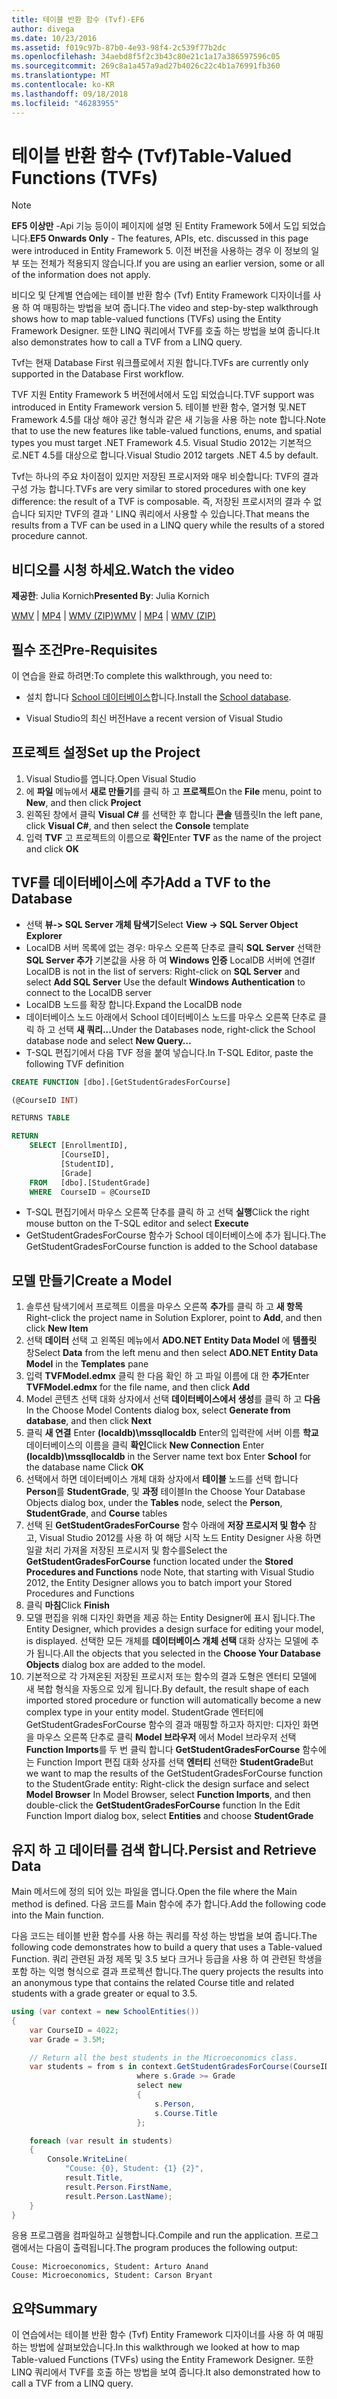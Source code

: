 ```yaml
---
title: 테이블 반환 함수 (Tvf)-EF6
author: divega
ms.date: 10/23/2016
ms.assetid: f019c97b-87b0-4e93-98f4-2c539f77b2dc
ms.openlocfilehash: 34aebd8f5f2c3b43c80e21c1a17a386597596c05
ms.sourcegitcommit: 269c8a1a457a9ad27b4026c22c4b1a76991fb360
ms.translationtype: MT
ms.contentlocale: ko-KR
ms.lasthandoff: 09/18/2018
ms.locfileid: "46283955"
---
```

# <a name="table-valued-functions-tvfs"></a><span data-ttu-id="a2b1d-102">테이블 반환 함수 (Tvf)</span><span class="sxs-lookup"><span data-stu-id="a2b1d-102">Table-Valued Functions (TVFs)</span></span>
> [!NOTE]
> <span data-ttu-id="a2b1d-103">**EF5 이상만** -Api 기능 등이이 페이지에 설명 된 Entity Framework 5에서 도입 되었습니다.</span><span class="sxs-lookup"><span data-stu-id="a2b1d-103">**EF5 Onwards Only** - The features, APIs, etc. discussed in this page were introduced in Entity Framework 5.</span></span> <span data-ttu-id="a2b1d-104">이전 버전을 사용하는 경우 이 정보의 일부 또는 전체가 적용되지 않습니다.</span><span class="sxs-lookup"><span data-stu-id="a2b1d-104">If you are using an earlier version, some or all of the information does not apply.</span></span>

<span data-ttu-id="a2b1d-105">비디오 및 단계별 연습에는 테이블 반환 함수 (Tvf) Entity Framework 디자이너를 사용 하 여 매핑하는 방법을 보여 줍니다.</span><span class="sxs-lookup"><span data-stu-id="a2b1d-105">The video and step-by-step walkthrough shows how to map table-valued functions (TVFs) using the Entity Framework Designer.</span></span> <span data-ttu-id="a2b1d-106">또한 LINQ 쿼리에서 TVF를 호출 하는 방법을 보여 줍니다.</span><span class="sxs-lookup"><span data-stu-id="a2b1d-106">It also demonstrates how to call a TVF from a LINQ query.</span></span>

<span data-ttu-id="a2b1d-107">Tvf는 현재 Database First 워크플로에서 지원 합니다.</span><span class="sxs-lookup"><span data-stu-id="a2b1d-107">TVFs are currently only supported in the Database First workflow.</span></span>

<span data-ttu-id="a2b1d-108">TVF 지원 Entity Framework 5 버전에서에서 도입 되었습니다.</span><span class="sxs-lookup"><span data-stu-id="a2b1d-108">TVF support was introduced in Entity Framework version 5.</span></span> <span data-ttu-id="a2b1d-109">테이블 반환 함수, 열거형 및.NET Framework 4.5를 대상 해야 공간 형식과 같은 새 기능을 사용 하는 note 합니다.</span><span class="sxs-lookup"><span data-stu-id="a2b1d-109">Note that to use the new features like table-valued functions, enums, and spatial types you must target .NET Framework 4.5.</span></span> <span data-ttu-id="a2b1d-110">Visual Studio 2012는 기본적으로.NET 4.5를 대상으로 합니다.</span><span class="sxs-lookup"><span data-stu-id="a2b1d-110">Visual Studio 2012 targets .NET 4.5 by default.</span></span>

<span data-ttu-id="a2b1d-111">Tvf는 하나의 주요 차이점이 있지만 저장된 프로시저와 매우 비슷합니다: TVF의 결과 구성 가능 합니다.</span><span class="sxs-lookup"><span data-stu-id="a2b1d-111">TVFs are very similar to stored procedures with one key difference: the result of a TVF is composable.</span></span> <span data-ttu-id="a2b1d-112">즉, 저장된 프로시저의 결과 수 없습니다 되지만 TVF의 결과 ' LINQ 쿼리에서 사용할 수 있습니다.</span><span class="sxs-lookup"><span data-stu-id="a2b1d-112">That means the results from a TVF can be used in a LINQ query while the results of a stored procedure cannot.</span></span>

## <a name="watch-the-video"></a><span data-ttu-id="a2b1d-113">비디오를 시청 하세요.</span><span class="sxs-lookup"><span data-stu-id="a2b1d-113">Watch the video</span></span>

<span data-ttu-id="a2b1d-114">**제공한**: Julia Kornich</span><span class="sxs-lookup"><span data-stu-id="a2b1d-114">**Presented By**: Julia Kornich</span></span>

<span data-ttu-id="a2b1d-115">[WMV](https://download.microsoft.com/download/6/0/A/60A6E474-5EF3-4E1E-B9EA-F51D2DDB446A/HDI-ITPro-MSDN-winvideo-tvf.wmv) | [MP4](https://download.microsoft.com/download/6/0/A/60A6E474-5EF3-4E1E-B9EA-F51D2DDB446A/HDI-ITPro-MSDN-mp4video-tvf.m4v) | [WMV (ZIP)](https://download.microsoft.com/download/6/0/A/60A6E474-5EF3-4E1E-B9EA-F51D2DDB446A/HDI-ITPro-MSDN-winvideo-tvf.zip)</span><span class="sxs-lookup"><span data-stu-id="a2b1d-115">[WMV](https://download.microsoft.com/download/6/0/A/60A6E474-5EF3-4E1E-B9EA-F51D2DDB446A/HDI-ITPro-MSDN-winvideo-tvf.wmv) | [MP4](https://download.microsoft.com/download/6/0/A/60A6E474-5EF3-4E1E-B9EA-F51D2DDB446A/HDI-ITPro-MSDN-mp4video-tvf.m4v) | [WMV (ZIP)](https://download.microsoft.com/download/6/0/A/60A6E474-5EF3-4E1E-B9EA-F51D2DDB446A/HDI-ITPro-MSDN-winvideo-tvf.zip)</span></span>

## <a name="pre-requisites"></a><span data-ttu-id="a2b1d-116">필수 조건</span><span class="sxs-lookup"><span data-stu-id="a2b1d-116">Pre-Requisites</span></span>

<span data-ttu-id="a2b1d-117">이 연습을 완료 하려면:</span><span class="sxs-lookup"><span data-stu-id="a2b1d-117">To complete this walkthrough, you need to:</span></span>

- <span data-ttu-id="a2b1d-118">설치 합니다 [School 데이터베이스](~/ef6/resources/school-database.md)합니다.</span><span class="sxs-lookup"><span data-stu-id="a2b1d-118">Install the [School database](~/ef6/resources/school-database.md).</span></span>

- <span data-ttu-id="a2b1d-119">Visual Studio의 최신 버전</span><span class="sxs-lookup"><span data-stu-id="a2b1d-119">Have a recent version of Visual Studio</span></span>

## <a name="set-up-the-project"></a><span data-ttu-id="a2b1d-120">프로젝트 설정</span><span class="sxs-lookup"><span data-stu-id="a2b1d-120">Set up the Project</span></span>

1.  <span data-ttu-id="a2b1d-121">Visual Studio를 엽니다.</span><span class="sxs-lookup"><span data-stu-id="a2b1d-121">Open Visual Studio</span></span>
2.  <span data-ttu-id="a2b1d-122">에 **파일** 메뉴에서 **새로 만들기**를 클릭 하 고 **프로젝트**</span><span class="sxs-lookup"><span data-stu-id="a2b1d-122">On the **File** menu, point to **New**, and then click **Project**</span></span>
3.  <span data-ttu-id="a2b1d-123">왼쪽된 창에서 클릭 **Visual C\#** 를 선택한 후 합니다 **콘솔** 템플릿</span><span class="sxs-lookup"><span data-stu-id="a2b1d-123">In the left pane, click **Visual C\#**, and then select the **Console** template</span></span>
4.  <span data-ttu-id="a2b1d-124">입력 **TVF** 고 프로젝트의 이름으로 **확인**</span><span class="sxs-lookup"><span data-stu-id="a2b1d-124">Enter **TVF** as the name of the project and click **OK**</span></span>

## <a name="add-a-tvf-to-the-database"></a><span data-ttu-id="a2b1d-125">TVF를 데이터베이스에 추가</span><span class="sxs-lookup"><span data-stu-id="a2b1d-125">Add a TVF to the Database</span></span>

-   <span data-ttu-id="a2b1d-126">선택 **뷰-&gt; SQL Server 개체 탐색기**</span><span class="sxs-lookup"><span data-stu-id="a2b1d-126">Select **View -&gt; SQL Server Object Explorer**</span></span>
-   <span data-ttu-id="a2b1d-127">LocalDB 서버 목록에 없는 경우: 마우스 오른쪽 단추로 클릭 **SQL Server** 선택한 **SQL Server 추가** 기본값을 사용 하 여 **Windows 인증** LocalDB 서버에 연결</span><span class="sxs-lookup"><span data-stu-id="a2b1d-127">If LocalDB is not in the list of servers: Right-click on **SQL Server** and select **Add SQL Server** Use the default **Windows Authentication** to connect to the LocalDB server</span></span>
-   <span data-ttu-id="a2b1d-128">LocalDB 노드를 확장 합니다.</span><span class="sxs-lookup"><span data-stu-id="a2b1d-128">Expand the LocalDB node</span></span>
-   <span data-ttu-id="a2b1d-129">데이터베이스 노드 아래에서 School 데이터베이스 노드를 마우스 오른쪽 단추로 클릭 하 고 선택 **새 쿼리...**</span><span class="sxs-lookup"><span data-stu-id="a2b1d-129">Under the Databases node, right-click the School database node and select **New Query…**</span></span>
-   <span data-ttu-id="a2b1d-130">T-SQL 편집기에서 다음 TVF 정을 붙여 넣습니다.</span><span class="sxs-lookup"><span data-stu-id="a2b1d-130">In T-SQL Editor, paste the following TVF definition</span></span>

``` SQL
CREATE FUNCTION [dbo].[GetStudentGradesForCourse]

(@CourseID INT)

RETURNS TABLE

RETURN
    SELECT [EnrollmentID],
           [CourseID],
           [StudentID],
           [Grade]
    FROM   [dbo].[StudentGrade]
    WHERE  CourseID = @CourseID
```

-   <span data-ttu-id="a2b1d-131">T-SQL 편집기에서 마우스 오른쪽 단추를 클릭 하 고 선택 **실행**</span><span class="sxs-lookup"><span data-stu-id="a2b1d-131">Click the right mouse button on the T-SQL editor and select **Execute**</span></span>
-   <span data-ttu-id="a2b1d-132">GetStudentGradesForCourse 함수가 School 데이터베이스에 추가 됩니다.</span><span class="sxs-lookup"><span data-stu-id="a2b1d-132">The GetStudentGradesForCourse function is added to the School database</span></span>

 

## <a name="create-a-model"></a><span data-ttu-id="a2b1d-133">모델 만들기</span><span class="sxs-lookup"><span data-stu-id="a2b1d-133">Create a Model</span></span>

1.  <span data-ttu-id="a2b1d-134">솔루션 탐색기에서 프로젝트 이름을 마우스 오른쪽 **추가**를 클릭 하 고 **새 항목**</span><span class="sxs-lookup"><span data-stu-id="a2b1d-134">Right-click the project name in Solution Explorer, point to **Add**, and then click **New Item**</span></span>
2.  <span data-ttu-id="a2b1d-135">선택 **데이터** 선택 고 왼쪽된 메뉴에서 **ADO.NET Entity Data Model** 에 **템플릿** 창</span><span class="sxs-lookup"><span data-stu-id="a2b1d-135">Select **Data** from the left menu and then select **ADO.NET Entity Data Model** in the **Templates** pane</span></span>
3.  <span data-ttu-id="a2b1d-136">입력 **TVFModel.edmx** 클릭 한 다음 확인 하 고 파일 이름에 대 한 **추가**</span><span class="sxs-lookup"><span data-stu-id="a2b1d-136">Enter **TVFModel.edmx** for the file name, and then click **Add**</span></span>
4.  <span data-ttu-id="a2b1d-137">Model 콘텐츠 선택 대화 상자에서 선택 **데이터베이스에서 생성**를 클릭 하 고 **다음**</span><span class="sxs-lookup"><span data-stu-id="a2b1d-137">In the Choose Model Contents dialog box, select **Generate from database**, and then click **Next**</span></span>
5.  <span data-ttu-id="a2b1d-138">클릭 **새 연결** Enter **(localdb)\\mssqllocaldb** Enter의 입력란에 서버 이름 **학교** 데이터베이스의 이름을 클릭 **확인**</span><span class="sxs-lookup"><span data-stu-id="a2b1d-138">Click **New Connection** Enter **(localdb)\\mssqllocaldb** in the Server name text box Enter **School** for the database name Click **OK**</span></span>
6.  <span data-ttu-id="a2b1d-139">선택에서 하면 데이터베이스 개체 대화 상자에서 **테이블** 노드를 선택 합니다 **Person**를 **StudentGrade**, 및 **과정** 테이블</span><span class="sxs-lookup"><span data-stu-id="a2b1d-139">In the Choose Your Database Objects dialog box, under the **Tables** node, select the **Person**, **StudentGrade**, and **Course** tables</span></span>
7.  <span data-ttu-id="a2b1d-140">선택 된 **GetStudentGradesForCourse** 함수 아래에 **저장 프로시저 및 함수** 참고, Visual Studio 2012를 사용 하 여 해당 시작 노드 Entity Designer 사용 하면 일괄 처리 가져올 저장된 프로시저 및 함수를</span><span class="sxs-lookup"><span data-stu-id="a2b1d-140">Select the **GetStudentGradesForCourse** function located under the **Stored Procedures and Functions** node Note, that starting with Visual Studio 2012, the Entity Designer allows you to batch import your Stored Procedures and Functions</span></span>
8.  <span data-ttu-id="a2b1d-141">클릭 **마침**</span><span class="sxs-lookup"><span data-stu-id="a2b1d-141">Click **Finish**</span></span>
9.  <span data-ttu-id="a2b1d-142">모델 편집을 위해 디자인 화면을 제공 하는 Entity Designer에 표시 됩니다.</span><span class="sxs-lookup"><span data-stu-id="a2b1d-142">The Entity Designer, which provides a design surface for editing your model, is displayed.</span></span> <span data-ttu-id="a2b1d-143">선택한 모든 개체를 **데이터베이스 개체 선택** 대화 상자는 모델에 추가 됩니다.</span><span class="sxs-lookup"><span data-stu-id="a2b1d-143">All the objects that you selected in the **Choose Your Database Objects** dialog box are added to the model.</span></span>
10. <span data-ttu-id="a2b1d-144">기본적으로 각 가져온된 저장된 프로시저 또는 함수의 결과 도형은 엔터티 모델에 새 복합 형식을 자동으로 있게 됩니다.</span><span class="sxs-lookup"><span data-stu-id="a2b1d-144">By default, the result shape of each imported stored procedure or function will automatically become a new complex type in your entity model.</span></span> <span data-ttu-id="a2b1d-145">StudentGrade 엔터티에 GetStudentGradesForCourse 함수의 결과 매핑할 하고자 하지만: 디자인 화면을 마우스 오른쪽 단추로 클릭 **Model 브라우저** 에서 Model 브라우저 선택 **Function Imports**를 두 번 클릭 합니다 **GetStudentGradesForCourse** 함수에는 Function Import 편집 대화 상자를 선택 **엔터티** 선택한 **StudentGrade**</span><span class="sxs-lookup"><span data-stu-id="a2b1d-145">But we want to map the results of the GetStudentGradesForCourse function to the StudentGrade entity: Right-click the design surface and select **Model Browser** In Model Browser, select **Function Imports**, and then double-click the **GetStudentGradesForCourse** function In the Edit Function Import dialog box, select **Entities** and choose **StudentGrade**</span></span>

## <a name="persist-and-retrieve-data"></a><span data-ttu-id="a2b1d-146">유지 하 고 데이터를 검색 합니다.</span><span class="sxs-lookup"><span data-stu-id="a2b1d-146">Persist and Retrieve Data</span></span>

<span data-ttu-id="a2b1d-147">Main 메서드에 정의 되어 있는 파일을 엽니다.</span><span class="sxs-lookup"><span data-stu-id="a2b1d-147">Open the file where the Main method is defined.</span></span> <span data-ttu-id="a2b1d-148">다음 코드를 Main 함수에 추가 합니다.</span><span class="sxs-lookup"><span data-stu-id="a2b1d-148">Add the following code into the Main function.</span></span>

<span data-ttu-id="a2b1d-149">다음 코드는 테이블 반환 함수를 사용 하는 쿼리를 작성 하는 방법을 보여 줍니다.</span><span class="sxs-lookup"><span data-stu-id="a2b1d-149">The following code demonstrates how to build a query that uses a Table-valued Function.</span></span> <span data-ttu-id="a2b1d-150">쿼리 관련된 과정 제목 및 3.5 보다 크거나 등급을 사용 하 여 관련된 학생을 포함 하는 익명 형식으로 결과 프로젝션 합니다.</span><span class="sxs-lookup"><span data-stu-id="a2b1d-150">The query projects the results into an anonymous type that contains the related Course title and related students with a grade greater or equal to 3.5.</span></span>

``` csharp
using (var context = new SchoolEntities())
{
    var CourseID = 4022;
    var Grade = 3.5M;

    // Return all the best students in the Microeconomics class.
    var students = from s in context.GetStudentGradesForCourse(CourseID)
                            where s.Grade >= Grade
                            select new
                            {
                                s.Person,
                                s.Course.Title
                            };

    foreach (var result in students)
    {
        Console.WriteLine(
            "Couse: {0}, Student: {1} {2}",
            result.Title,  
            result.Person.FirstName,  
            result.Person.LastName);
    }
}
```

<span data-ttu-id="a2b1d-151">응용 프로그램을 컴파일하고 실행합니다.</span><span class="sxs-lookup"><span data-stu-id="a2b1d-151">Compile and run the application.</span></span> <span data-ttu-id="a2b1d-152">프로그램에서는 다음이 출력됩니다.</span><span class="sxs-lookup"><span data-stu-id="a2b1d-152">The program produces the following output:</span></span>

```
Couse: Microeconomics, Student: Arturo Anand
Couse: Microeconomics, Student: Carson Bryant
```

## <a name="summary"></a><span data-ttu-id="a2b1d-153">요약</span><span class="sxs-lookup"><span data-stu-id="a2b1d-153">Summary</span></span>

<span data-ttu-id="a2b1d-154">이 연습에서는 테이블 반환 함수 (Tvf) Entity Framework 디자이너를 사용 하 여 매핑하는 방법에 살펴보았습니다.</span><span class="sxs-lookup"><span data-stu-id="a2b1d-154">In this walkthrough we looked at how to map Table-valued Functions (TVFs) using the Entity Framework Designer.</span></span> <span data-ttu-id="a2b1d-155">또한 LINQ 쿼리에서 TVF를 호출 하는 방법을 보여 줍니다.</span><span class="sxs-lookup"><span data-stu-id="a2b1d-155">It also demonstrated how to call a TVF from a LINQ query.</span></span>
